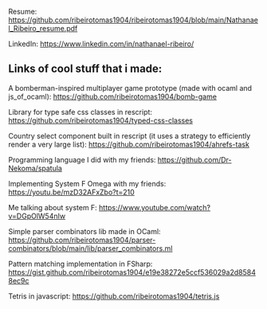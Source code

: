 Resume: https://github.com/ribeirotomas1904/ribeirotomas1904/blob/main/Nathanael_Ribeiro_resume.pdf

LinkedIn: https://www.linkedin.com/in/nathanael-ribeiro/

## Links of cool stuff that i made:

A bomberman-inspired multiplayer game prototype (made with ocaml and js_of_ocaml): https://github.com/ribeirotomas1904/bomb-game

Library for type safe css classes in rescript: https://github.com/ribeirotomas1904/typed-css-classes

Country select component built in rescript (it uses a strategy to efficiently render a very large list): https://github.com/ribeirotomas1904/ahrefs-task

Programming language I did with my friends: https://github.com/Dr-Nekoma/spatula

Implementing System F Omega with my friends: https://youtu.be/mzD32AFxZbo?t=210

Me talking about system F: https://www.youtube.com/watch?v=DGpOlW54nIw

Simple parser combinators lib made in OCaml: https://github.com/ribeirotomas1904/parser-combinators/blob/main/lib/parser_combinators.ml

Pattern matching implementation in FSharp: https://gist.github.com/ribeirotomas1904/e19e38272e5ccf536029a2d85848ec9c

Tetris in javascript: https://github.com/ribeirotomas1904/tetris.js
